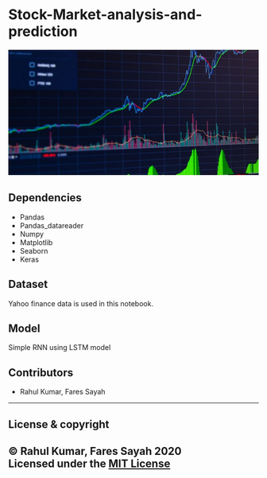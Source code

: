# Stock-Market-analysis-and-prediction
![](Assets/stock.JPG)
## Dependencies
* Pandas
* Pandas_datareader
* Numpy
* Matplotlib
* Seaborn
* Keras

 
## Dataset
Yahoo finance data is used in this notebook.


## Model
Simple RNN using LSTM model


## Contributors  
- Rahul Kumar, Fares Sayah
---

 ## License & copyright
 © Rahul Kumar, Fares Sayah 2020    
 Licensed under the [MIT License](LICENSE)
---

